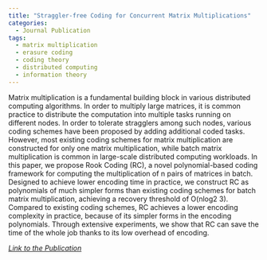 ```yaml
---
title: "Straggler-free Coding for Concurrent Matrix Multiplications"
categories:
  - Journal Publication
tags:
  - matrix multiplication
  - erasure coding
  - coding theory
  - distributed computing
  - information theory
---
```


Matrix multiplication is a fundamental building block in various distributed computing algorithms. In order to multiply large matrices, it is common practice to distribute the computation into multiple tasks running on different nodes. In order to tolerate stragglers among such nodes, various coding schemes have been proposed by adding additional coded tasks. However, most existing coding schemes for matrix multiplication are constructed for only one matrix multiplication, while batch matrix multiplication is common in large-scale distributed computing workloads. In this paper, we propose Rook Coding (RC), a novel polynomial-based coding framework for computing the multiplication of n pairs of matrices in batch. Designed to achieve lower encoding time in practice, we construct RC as polynomials of much simpler forms than existing coding schemes for batch matrix multiplication, achieving a recovery threshold of O(nlog2 3). Compared to existing coding schemes, RC achieves a lower encoding complexity in practice, because of its simpler forms in the encoding polynomials. Through extensive experiments, we show that RC can save the time of the whole job thanks to its low overhead of encoding.

<cite><a href="https://ieeexplore.ieee.org/abstract/document/9750133">Link to the Publication</a></cite>
